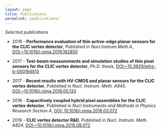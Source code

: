 ```yaml
---
layout: page
title: Publications
permalink: /publications/
---
```



*Selected publications*

- 2019 - **Performance evaluation of thin active-edge planar
  sensors for the CLIC vertex detector**, Published
  in *Nucl.Instrum.Meth.A*, [DOI:~10.1016/j.nima.2019.162850][link_publi_1]

- 2017 - **Test-beam measurements and simulation studies of thin
  pixel sensors for the CLIC vertex detector**, *Ph.D. thesis*,
  [DOI:~10.3929/ethz-b-000164813][link_publi_2]

- 2017 - **Recent results with HV-CMOS and planar sensors for the
  CLIC vertex detector**, Published in *Nucl. Instrum. Meth. A845*,
  [DOI:~10.1016/j.nima.2016.05.133][link_publi_3]

- 2016 - **Capacitively coupled hybrid pixel assemblies for the CLIC vertex detector**, Published in *Nucl Instruments and Methods in Physics Research Section A*, [DOI: 10.1016/j.nima.2016.03.072][link_publi_4]

- 2016 - **CLIC vertex detector R&D**, Published in *Nucl. Instrum. Meth. A824*, [DOI:~10.1016/j.nima.2015.08.072][link_publi_5]

[link_publi_1]: https://www.sciencedirect.com/science/article/pii/S0168900219312781
[link_publi_2]: https://doi.org/10.3929/ethz-b-000164813 
[link_publi_3]: http://dx.doi.org/10.1016/j.nima.2016.05.133
[link_publi_4]: https://doi.org/10.1016/j.nima.2016.03.072
[link_publi_5]: http://dx.doi.org/10.1016/j.nima.2015.08.072